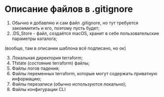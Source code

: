 # Описание файлов в .gitignore

1. Обычно я добавляю и сам файл .gitignore, но тут требуется закоммитить и его, поэтому пусть будет;
2. .DS_Store - файл, создаётся macOS, хранит в себе пользовательские параметры каталога;

(вообще, там в описании шаблона всё подписано, но ок)

3. Локальная директория terraform;
4. Tfstate (состояние terraform) файлы;
5. Файлы логов падения;
6. Файлы переменных terraform, которые могут содержать приватную информацию;
7. Файлы перезаписи (обычно используются локально);
8. Файлы конфигурации CLI